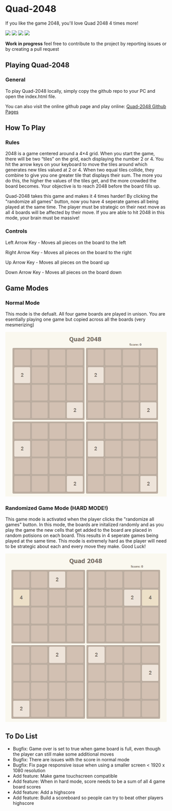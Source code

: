 # Quad-2048
If you like the game 2048, you'll love Quad 2048 4 times more!

<img src="https://img.shields.io/github/license/bobhaha/Quad-2048" /> <img src="https://img.shields.io/badge/Quad-2048%20clone-edc22e" /> <img src="https://img.shields.io/github/last-commit/bobhaha/Quad-2048" /> <img src="https://img.shields.io/website?down_color=red&down_message=offline&up_color=5bc236&up_message=onlilne&url=https%3A%2F%2Fbobhaha.github.io/Quad-2048" />

**Work in progress** feel free to contribute to the project by reporting issues or by creating a pull request

## Playing Quad-2048
### General
To play Quad-2048 locally, simply copy the github repo to your PC and open the index.html file.

You can also visit the online github page and play online: [Quad-2048 Github Pages](https://bobhaha.github.io/Quad-2048/)

## How To Play
### Rules
2048 is a game centered around a 4×4 grid. When you start the game, there will be two “tiles” on the grid, each displaying the number 2 or 4. You hit the arrow keys on your keyboard to move the tiles around which generates new tiles valued at 2 or 4. When two equal tiles collide, they combine to give you one greater tile that displays their sum. The more you do this, the higher the values of the tiles get, and the more crowded the board becomes. Your objective is to reach 2048 before the board fills up. 

Quad-2048 takes this game and makes it 4 times harder! By clicking the "randomize all games" button, now you have 4 seperate games all being played at the same time. The player must be strategic on their next move as all 4 boards will be affected by their move. If you are able to hit 2048 in this mode, your brain must be massive!

### Controls
Left Arrow Key - Moves all pieces on the board to the left

Right Arrow Key - Moves all pieces on the board to the right

Up Arrow Key - Moves all pieces on the board up

Down Arrow Key -  Moves all pieces on the board down

## Game Modes
### Normal Mode
This mode is the defualt. All four game boards are played in unison. You are esentially playing one game but copied across all the boards (very mesmerizing) 

![Normal Mode Image](https://github.com/bobhaha/Quad-2048/blob/main/docs/normalGameMode.png?raw=true)

### Randomized Game Mode (HARD MODE!)
This game mode is activated when the player clicks the "randomize all games" button. In this mode, the boards are initalized randomly and as you play the game the new cells that get added to the board are placed in random potisions on each board. This results in 4 seperate games being played at the same time. This mode is extremely hard as the player will need to be strategic about each and every move they make. Good Luck!

![Hard Mode Image](https://github.com/bobhaha/Quad-2048/blob/main/docs/randomizedGameMode.png?raw=true)

## To Do List
- Bugfix: Game over is set to true when game board is full, even though the player can still make some additional moves
- Bugfix: There are issues with the score in normal mode
- Bugfix: Fix page responsive issue when using a smaller screen < 1920 x 1080 resolution
- Add feature: Make game touchscreen compatible
- Add feature: When in hard mode, score needs to be a sum of all 4 game board scores
- Add feature: Add a highscore 
- Add feature: Build a scoreboard so people can try to beat other players highscore
